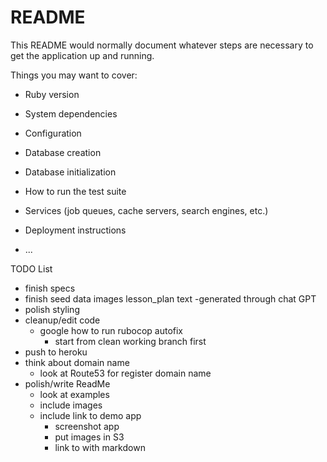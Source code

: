 # README

This README would normally document whatever steps are necessary to get the
application up and running.

Things you may want to cover:

* Ruby version

* System dependencies

* Configuration

* Database creation

* Database initialization

* How to run the test suite

* Services (job queues, cache servers, search engines, etc.)

* Deployment instructions

* ...

TODO List


- finish specs
- finish seed data
  images
  lesson_plan text
    -generated through chat GPT
- polish styling
- cleanup/edit code
  - google how to run rubocop autofix
    - start from clean working branch first
- push to heroku
- think about domain name
  - look at Route53 for register domain name
- polish/write ReadMe
  - look at examples
  - include images
  - include link to demo app
    - screenshot app
    - put images in S3
    - link to with markdown